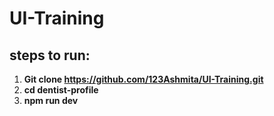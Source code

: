 # UI-Training

## steps to run:
1. **Git clone https://github.com/123Ashmita/UI-Training.git**
2. **cd dentist-profile**
3. **npm run dev**
